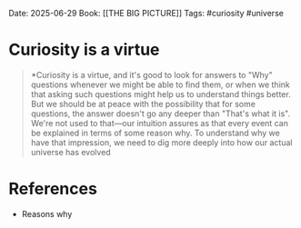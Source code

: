 Date: 2025-06-29
Book: [[THE BIG PICTURE]]
Tags: #curiosity #universe 
# Curiosity is a virtue

>*Curiosity is a virtue, and it's good to look for answers to "Why" questions whenever we might be able to find them, or when we think that asking such questions might help us to understand things better. But we should be at peace with the possibility that for some questions, the answer doesn't go any deeper than "That's what it is". We're not used to that—our intuition assures as that every event can be explained in terms of some reason why. To understand why we have that impression, we need to dig more deeply  into how our actual universe has evolved 

# References
- Reasons why